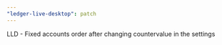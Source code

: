 ```yaml
---
"ledger-live-desktop": patch
---
```


LLD - Fixed accounts order after changing countervalue in the settings
